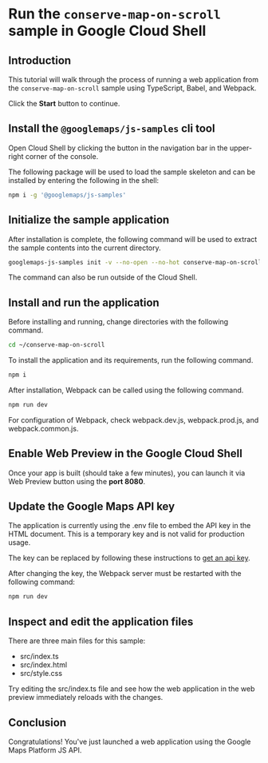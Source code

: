 # Run the `conserve-map-on-scroll` sample in Google Cloud Shell

<walkthrough-tutorial-duration duration="10"/>

## Introduction

This tutorial will walk through the process of running a web application from
the `conserve-map-on-scroll` sample using TypeScript, Babel, and Webpack.

Click the **Start** button to continue.

## Install the `@googlemaps/js-samples` cli tool

Open Cloud Shell by clicking the
<walkthrough-cloud-shell-icon></walkthrough-cloud-shell-icon> button in the
navigation bar in the upper-right corner of the console.

The following package will be used to load the sample skeleton and can be
installed by entering the following in the shell:

```bash
npm i -g '@googlemaps/js-samples'
```

## Initialize the sample application

After installation is complete, the following command will be used to extract
the sample contents into the current directory.

```bash
googlemaps-js-samples init -v --no-open --no-hot conserve-map-on-scroll ~/conserve-map-on-scroll
```

The command can also be run outside of the Cloud Shell.

## Install and run the application

Before installing and running, change directories with the following command.

```bash
cd ~/conserve-map-on-scroll
```

To install the application and its requirements, run the following command.

```bash
npm i
```

After installation, Webpack can be called using the following command.

```bash
npm run dev
```

For configuration of Webpack, check
<walkthrough-editor-open-file filePath="~/conserve-map-on-scroll/webpack.dev.js">webpack.dev.js</walkthrough-editor-open-file>,
<walkthrough-editor-open-file filePath="~/conserve-map-on-scroll/webpack.prod.js">webpack.prod.js</walkthrough-editor-open-file>,
and
<walkthrough-editor-open-file filePath="~/conserve-map-on-scroll/webpack.common.js">webpack.common.js</walkthrough-editor-open-file>.

## Enable Web Preview in the Google Cloud Shell

Once your app is built (should take a few minutes), you can launch it via
<walkthrough-spotlight-pointer target="cloudshell" spotlightId="devshell-web-preview-button">Web
Preview button</walkthrough-spotlight-pointer> using the **port 8080**.

## Update the Google Maps API key

The application is currently using the
<walkthrough-editor-open-file filePath="~/conserve-map-on-scroll/.env">.env</walkthrough-editor-open-file>
file to embed the API key in the HTML document. This is a temporary key and is
not valid for production usage.

The key can be replaced by following these instructions to
[get an api key](https://developers.google.com/maps/documentation/javascript/get-api-key).

After changing the key, the Webpack server must be restarted with the following
command:

```bash
npm run dev
```

## Inspect and edit the application files

There are three main files for this sample:

*   <walkthrough-editor-open-file filePath="~/conserve-map-on-scroll/src/index.ts">src/index.ts</walkthrough-editor-open-file>
*   <walkthrough-editor-open-file filePath="~/conserve-map-on-scroll/src/index.html">src/index.html</walkthrough-editor-open-file>
*   <walkthrough-editor-open-file filePath="~/conserve-map-on-scroll/src/style.css">src/style.css</walkthrough-editor-open-file>

Try editing the <walkthrough-editor-open-file filePath="~/conserve-map-on-scroll/src/index.ts">src/index.ts</walkthrough-editor-open-file> file and see how the web application in the web preview immediately reloads with the changes.

## Conclusion

<walkthrough-conclusion-trophy></walkthrough-conclusion-trophy>

Congratulations! You've just launched a web application using the Google Maps
Platform JS API.

